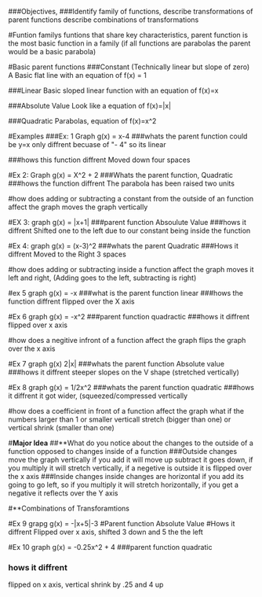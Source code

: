 ###Objectives, 
###Identify family of functions, describe transformations of parent functions describe combinations of transformations

#Funtion familys 
funtions that share key characteristics, parent function is the most basic function in a family (if all functions are parabolas the parent would be a basic parabola)

#Basic parent functions 
###Constant
 (Technically linear but slope of zero) A Basic flat line with an equation of f(x) = 1

###Linear
Basic sloped linear function with an equation of f(x)=x

###Absolute Value
Look like a  equation of f(x)=|x|

###Quadratic
Parabolas, equation of f(x)=x^2

#Examples
###Ex: 1 Graph g(x) = x-4
###whats the parent function
could be y=x only diffrent becuase of "- 4" so its linear


###hows this function diffrent
Moved down four spaces

#Ex 2: Graph g(x) = X^2 + 2
###Whats the parent function,
Quadratic
###hows the function diffrent
The parabola has been raised two units

#how does adding or subtracting a constant from the outside of an function affect the graph
moves the graph vertically

#EX 3: graph g(x) = |x+1|
###parent function
Absoulute Value
###hows it diffrent
Shifted one to the left due to our constant being inside the function

#Ex 4: graph g(x) = (x-3)^2
###whats the parent
Quadratic
###Hows it diffrent
Moved to the Right 3 spaces

#how does adding or subtracting inside a function affect the graph
moves it left and right, (Adding goes to the left, subtracting is right)

#ex 5 graph g(x) = -x
###what is the parent function
linear
###hows the function diffrent 
flipped over the X axis

#Ex 6 graph g(x) = -x^2
###parent function
quadractic
###hows it diffrent
flipped over x axis

#how does a negitive infront of a function affect the graph
flips the graph over the x axis

#Ex 7 graph g(x) 2|x|
###whats the parent function
Absolute value
###hows it diffrent
steeper slopes on the V shape (stretched vertically)

#Ex 8 graph g(x) = 1/2x^2
###whats the parent function
quadratic
###hows it diffrent
it got wider, (squeezed/compressed vertically

#how does a coefficient in front of a function affect the graph what if the numbers larger than 1 or smaller
verticall stretch (bigger than one) or vertical shrink (smaller than one)

#**Major Idea**
##**What do you notice about the changes to the outside of a function opposed to changes inside of a function
###Outside changes
move the graph vertically if you add it will move up subtract it goes down, if you multiply it will stretch vertically, if a negetive is outside it is flipped over the x axis
###Inside changes
inside changes are horizontal if you add its going to go left, so if you multiply it will stretch horizontally, if you get a negative it reflects over the Y axis

#**Combinations of Transforamtions

#Ex 9 grapg g(x) = -|x+5|-3
#Parent function
Absolute Value
#Hows it diffrent
Flipped over x axis, shifted 3 down and 5 the the left

#Ex 10 graph g(x) = -0.25x^2 + 4
###parent function
quadratic
### hows it diffrent
flipped on x axis, vertical shrink by .25 and 4 up